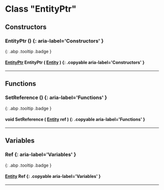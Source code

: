 # Class "EntityPtr"
## Constructors
### EntityPtr () {: aria-label='Constructors' }
[ ](#){: .abp .tooltip .badge }
#### [EntityPtr](../EntityPtr) EntityPtr ( [Entity](../Entity ) ) {: .copyable aria-label='Constructors' }

___ 
## Functions
### SetReference () {: aria-label='Functions' }
[ ](#){: .abp .tooltip .badge }
#### void SetReference ( [Entity](../Entity) ref ) {: .copyable aria-label='Functions' }

___ 
## Variables
### Ref {: aria-label='Variables' }
[ ](#){: .abp .tooltip .badge }
#### [Entity](../Entity) Ref {: .copyable aria-label='Variables' }

___ 
